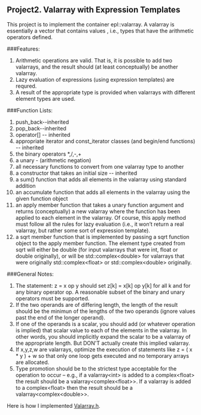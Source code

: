 
Project2. Valarray with Expression Templates
------------------------------------------------
This project is to implement the container epl::valarray. A valarray is essentially a vector that contains values , i.e., types that have the arithmetic operators defined. 

###Features:
1. Arithmetic operations are valid. That is, it is possible to add two valarrays, and the result should (at least conceptually) be another valarray. 
2. Lazy evaluation of expressions (using expression templates) are requred.
3. A result of the appropriate type is provided when valarrays with different element types are used. 

###Function Lists:
1. push_back--inherited
2. pop_back--inherited
3. operator[] -- inherited
4. appropriate iterator and const_iterator classes (and begin/end functions) -- inherited
5. the binary operators *,/,-,+
6. a unary - (arithmetic negation)
7. all necessary functions to convert from one valarray type to another
8. a constructor that takes an initial size -- inherited
9. a sum() function that adds all elements in the valarray using standard addition
10. an accumulate function that adds all elements in the valarray using the given function object
11. an apply member function that takes a unary function argument and returns (conceptually) a new valarray where the function has been applied to each element in the valarray. Of course, this apply method must follow all the rules for lazy evaluation (i.e., it won’t return a real valarray, but rather some sort of expression template).
12. a sqrt member function that is implemented by passing a sqrt function object to the apply member function. The element type created from sqrt will either be double (for input valarrays that were int, float or double originally), or will be std::complex\<double\> for valarrays that were originally std::complex\<float\> or std::complex\<double\> originally.

###General Notes:
  1. The statement: z = x op y should set z[k] = x[k] op y[k] for all k and for any binary operator op. A reasonable subset of the binary and unary operators must be supported.
  2. If the two operands are of differing length, the length of the result should be the minimun of the lengths of the two operands (ignore values past the end of the longer operand).
  3. If one of the operands is a scalar, you should add (or whatever operation is implied) that scalar value to each of the elements in the valarray. In other words, you should implicitly expand the scalar to be a valarray of the appropriate length. But DON'T actually create this implied valarray.
  4. If x,y,z,w are valarrays, optimize the execution of statements like z = ( x * y ) + w so that only one loop gets executed and no temporary arrays are allocated.
  5. Type promotion should be to the strictest type acceptable for the operation to occur – e.g., if a valarray\<int\> is added to a complex\<float\> the result should be a valarray\<complex\<float\>\>. If a valarray<double> is added to a complex\<float\> then the result should be a valarray\<complex\<double\>\>.

Here is how I implemented [Valarray.h](./Valarray.h).
